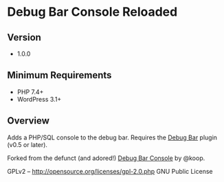 # Debug Bar Console Reloaded

## Version
- 1.0.0

## Minimum Requirements
- PHP 7.4+
- WordPress 3.1+

## Overview

Adds a PHP/SQL console to the debug bar. Requires the [Debug Bar](https://wordpress.org/plugins/debug-bar/) plugin (v0.5 or later).

Forked from the defunct (and adored!) [Debug Bar Console](https://wordpress.org/plugins/debug-bar-console/) by @koop.

GPLv2 – http://opensource.org/licenses/gpl-2.0.php GNU Public License
